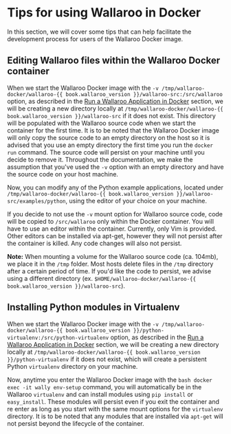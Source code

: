 # Tips for using Wallaroo in Docker

In this section, we will cover some tips that can help facilitate the development process for users of the Wallaroo Docker image.

## Editing Wallaroo files within the Wallaroo Docker container

When we start the Wallaroo Docker image with the `-v /tmp/wallaroo-docker/wallaroo-{{ book.wallaroo_version }}/wallaroo-src:/src/wallaroo` option, as described in the [Run a Wallaroo Application in Docker](/book/getting-started/run-a-wallaroo-application-docker.md) section, we will be creating a new directory locally at `/tmp/wallaroo-docker/wallaroo-{{ book.wallaroo_version }}/wallaroo-src` if it does not exist. This directory will be populated with the Wallaroo source code when we start the container for the first time. It is to be noted that the Wallaroo Docker image will only copy the source code to an empty directory on the host so it is advised that you use an empty directory the first time you run the `docker run` command. The source code will persist on your machine until you decide to remove it. Throughout the documentation, we make the assumption that you've used the `-v` option with an empty directory and have the source code on your host machine.

Now, you can modify any of the Python example applications, located under `/tmp/wallaroo-docker/wallaroo-{{ book.wallaroo_version }}/wallaroo-src/examples/python`, using the editor of your choice on your machine.

If you decide to not use the `-v` mount option for Wallaroo source code, code will be copied to `/src/wallaroo` only within the Docker container. You will have to use an editor within the container. Currently, only Vim is provided. Other editors can be installed via apt-get, however they will not persist after the container is killed. Any code changes will also not persist.

**Note:** When mounting a volume for the Wallaroo source code (ca. 104mb), we place it in the `/tmp` folder. Most hosts delete files in the `/tmp` directory after a certain period of time. If you'd like the code to persist, we advise using a different directory (ex. `$HOME/wallaroo-docker/wallaroo-{{ book.wallaroo_version }}/wallaroo-src`).

## Installing Python modules in Virtualenv

When we start the Wallaroo Docker image with the `-v /tmp/wallaroo-docker/wallaroo-{{ book.wallaroo_version }}/python-virtualenv:/src/python-virtualenv` option, as described in the [Run a Wallaroo Application in Docker](/book/getting-started/run-a-wallaroo-application-docker.md) section, we will be creating a new directory locally at `/tmp/wallaroo-docker/wallaroo-{{ book.wallaroo_version }}/python-virtualenv` if it does not exist, which will create a persistent Python `virtualenv` directory on your machine.

Now, anytime you enter the Wallaroo Docker image with the `bash docker exec -it wally env-setup` command, you will automatically be in the Wallaroo `virtualenv` and can install modules using `pip install` or `easy_install`. These modules will persist even if you exit the container and re enter as long as you start with the same mount options for the `virtualenv` directory. It is to be noted that any modules that are installed via `apt-get` will not persist beyond the lifecycle of the container.
